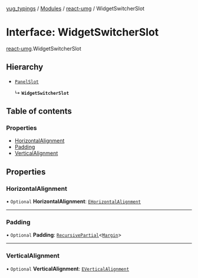 [yug_typings](../README.md) / [Modules](../modules.md) / [react-umg](../modules/react_umg.md) / WidgetSwitcherSlot

# Interface: WidgetSwitcherSlot

[react-umg](../modules/react_umg.md).WidgetSwitcherSlot

## Hierarchy

- [`PanelSlot`](react_umg.PanelSlot.md)

  ↳ **`WidgetSwitcherSlot`**

## Table of contents

### Properties

- [HorizontalAlignment](react_umg.WidgetSwitcherSlot.md#horizontalalignment)
- [Padding](react_umg.WidgetSwitcherSlot.md#padding)
- [VerticalAlignment](react_umg.WidgetSwitcherSlot.md#verticalalignment)

## Properties

### HorizontalAlignment

• `Optional` **HorizontalAlignment**: [`EHorizontalAlignment`](../enums/ue_ue.EHorizontalAlignment.md)

___

### Padding

• `Optional` **Padding**: [`RecursivePartial`](../modules/react_umg.md#recursivepartial)<[`Margin`](../classes/ue_ue.Margin.md)\>

___

### VerticalAlignment

• `Optional` **VerticalAlignment**: [`EVerticalAlignment`](../enums/ue_ue.EVerticalAlignment.md)
